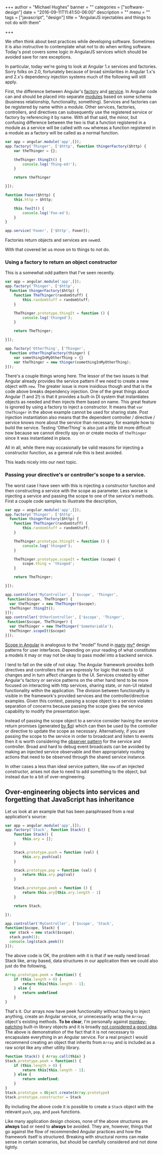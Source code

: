 +++
author = "Michael Hughes"
banner = ""
categories = ["software-design"]
date = "2016-09-11T11:41:50-06:00"
description = ""
menu = ""
tags = ["javascript", "design"]
title = "AngularJS injectables and things to not do with them"

+++

We often think about best practices while developing software. Sometimes it is also instructive to contemplate what *not* to do when writing software. Today's post
covers some logic in AngularJS services which should be avoided save for rare exceptions.

<!--more-->

In particular, today we're going to look at Angular 1.x services and factories. Sorry folks on 2.0, fortunately because of broad similarities in Angular 1.x's and 2.x's dependency
injection systems much of the following will still apply. 

First, the difference between Angular's [factory][2] and [service][3]. In Angular code can and should be placed into separate [modules][1] based on some schema (business relationship, functionality, something).
Services and factories can be registered by name within a module. Other services, factories, controllers, and directives can subsequently use the registered service or factory by referencing it by name.
With all that said, the minor, but confusing difference between the two is that a function registered in a module as a service will be called with `new` whereas a function registered in a module as a
factory will be called as a normal function.

```javascript
var app = angular.module('app',[]);
app.factory('Thinger', ['$http', function thingerFactory($http) {
    var theThinger = {};

    theThinger.thingIt() {
        console.log('Thing-ed!');
    }

    return theThinger

}]);

function Fooer($http) {
    this.http = $http;

    this.fooIt() {
        console.log('Foo-ed');
    }
}

app.service('Fooer', ['$http', Fooer]);
```

Factories return objects and services are `new`ed. 

With that covered let us move on to things to not do.

### Using a **factory** to return an object constructor ###

This is a somewhat odd pattern that I've seen recently. 

```javascript
var app = angular.module('app',[]);
app.factory('Thinger', ['$http', 
  function thingerFactory($http) {
    function TheThinger(randomStuff) {
        this.randomStuff = randomStuff;
    } 

    TheThinger.prototype.thingIt = function () {
        console.log('thinged');
    }

    return TheThinger;

}]);

app.factory('OtherThing', ['Thinger', 
  function otherThingFactory(thinger) {
    var somethingInMyOtherThing = {}
    var theThinger = new thinger(somethingInMyOtherThing);
}]);
```

There's a couple things wrong here. The lessor of the two issues is that Angular already provides the service pattern 
if we need to create a new object with `new`. The greater issue is more insidious though and that is the code above breaks
dependency injection. One of the great things about Angular (1 and 2!) is that it provides a built-in DI system that instantiates
objects as needed and then injects them based on name. This great feature is ignored by using a factory
to inject a constructor. It means that `var theThinger` in the above example cannot be used for sharing state. Post
injection instantiation also means that the dependent controller / directive / service knows more about the service than necessary, for example 
how to build the service. Testing 'OtherThing' is also just a little bit more difficult now because we cannot directly spy on or create mocks
of `theThinger` since it was instantiated in place.

All in all, while there may occasionally be valid reasons for injecting a constructor function, as a general rule this is best avoided.

This leads nicely into our next topic.

### Passing your directive's or controller's scope to a service.

The worst case I have seen with this is injecting a constructor function and then constructing a service with the scope as parameter. Less worse is
injecting a service and passing the scope to one of the service's methods. First a couple code samples to illustrate the description,

```javascript
var app = angular.module('app',[]);
app.factory('Thinger', ['$http', 
  function thingerFactory($http) {
    function TheThinger(randomStuff) {
        this.randomStuff = randomStuff;
    } 

    TheThinger.prototype.thingIt = function () {
        console.log('thinged');
    }

    TheThinger.prototype.scopeIt = function (scope) {
        scope.thing = 'thinged';
    }

    return TheThinger;

}]);

app.controller('MyController', ['$scope', 'Thinger',
 function($scope, TheThinger) {
  var theThinger = new TheThinger($scope);
  theThinger.thingIt();
}]);
app.controller('OtherController', ['$scope', 'Thinger',
 function($scope, TheThinger) {
  var theThinger = new TheThinger('SomeVariable');
  theThinger.scopeIt($scope)
}]);
```

[Scope in Angular][6] is analogous to the "model" found in [many][4] [mv*][5] design patterns for user interfaces. Depending on your reading
of what constitutes a models it may or may not be okay to pass model into a backend service.

I tend to fall on the side of not okay. The Angular framework provides both directives and controllers that are expressly for logic that
reacts to UI changes and in turn affect changes to the UI. Services created by either Angular's factory or service patterns on the other hand 
tend to be more focused on interacting with http services, sharing state, or non-UI related functionality within the application. The division
between functionality is visible in the framework's provided services and the controller/directive examples. Given this context, passing a scope
object to a service violates separation of concerns because passing the scope gives the service capability to modify the presentation layer.

Instead of passing the scope object to a service consider having the service return promises (generated [by $q][7]) which can then be used by
the controller or directive to update the scope as necessary. Alternatively, if you are passing the scope to the service in order to broadcast and
listen to events then it is worth considering the [observer pattern][8] for the service and controller. Broad and hard to debug event broadcasts
can be avoided by making an injected service observable and then appropriately routing actions that need to be observed through the shared service 
instance. 

In other cases a less than ideal service pattern, like `new` of an injected constructor, arises not due to need to add something to the object, but
instead due to a bit of over-engineering.

## Over-engineering objects into services and forgetting that JavaScript has inheritance

Let us look at an example that has been paraphrased from a real application's source:

```javascript
var app = angular.module('app',[]);
app.factory('Stack', function Stack() {
    function Stack() {
        this.ary = [];
    } 

    Stack.prototype.push = function (val) {
        this.ary.push(val)
    }

    Stack.prototype.pop = function (val) {
        return this.ary.pop(val)
    }

    Stack.prototype.peek = function () {
        return this.ary[this.ary.length - 1]
    }

    return Stack;

});

app.controller('MyController', ['$scope', 'Stack', 
function($scope, Stack) {
  var stack = new stack($scope);
  stack.push(1);
  console.log(stack.peek())
}]);
```

The above code is OK, the problem with it is that if we really need broad Stack like, array based, data structures in our application
then we could also just do the following,

```javascript
Array.prototype.peek = function() { 
    if (this.length > 0) { 
        return this[this.length - 1]; 
    } else { 
        return undefined 
    } 
}
```

That's it. Our arrays now have peek functionality without having to inject anything, create an Angular service, or unnecessarily wrap
the `Array` object's existing methods. **To be clear**, I'm personally against [monkey-patching][9] built-in library objects and it is
broadly [not considered a good idea][10]. The above is demonstration of the fact that it is not necessary to encapsulate everything in an Angular service.
For a real project I would recommend creating an object that inherits from `Array` and is included as a raw script like any other utility library.

```javascript
function Stack() { Array.call(this) }
Stack.prototype.peek = function() { 
    if (this.length > 0) { 
        return this[this.length - 1];
    } else {
        return undefined;
    }
}
Stack.prototype = Object.create(Array.prototype)
Stack.prototype.constructor = Stack
```

By including the above code it is possible to create a `Stack` object with the relevant `push`, `pop`, and `peek` functions.

Like many application design choices, none of the above structures are **always** bad or need to **always** be avoided. They are, however,
things that go against the flow of recommended Angular practices and how the framework itself is structured. Breaking with structural 
norms can make sense in certain scenarios, but should be carefully considered and not done lightly.

[1]:https://docs.angularjs.org/api/ng/type/angular.Module "Angular Module"
[2]:https://docs.angularjs.org/api/auto/service/$provide#factory "module.factory"
[3]:https://docs.angularjs.org/api/auto/service/$provide#service "module.service"
[4]:https://en.wikipedia.org/wiki/Model%E2%80%93view%E2%80%93controller "MVC"
[5]:https://en.wikipedia.org/wiki/Model%E2%80%93view%E2%80%93viewmodel "MVVM"
[6]:https://docs.angularjs.org/guide/scope "Angular Scope"
[7]:https://docs.angularjs.org/api/ng/service/$q "Angular $q"
[8]:https://en.wikipedia.org/wiki/Observer_pattern "Observer Pattern"
[9]:https://en.wikipedia.org/wiki/Monkey_patch
[10]:https://developer.mozilla.org/en-US/docs/Web/JavaScript/Inheritance_and_the_prototype_chain#Bad_practice_Extension_of_native_prototypes 